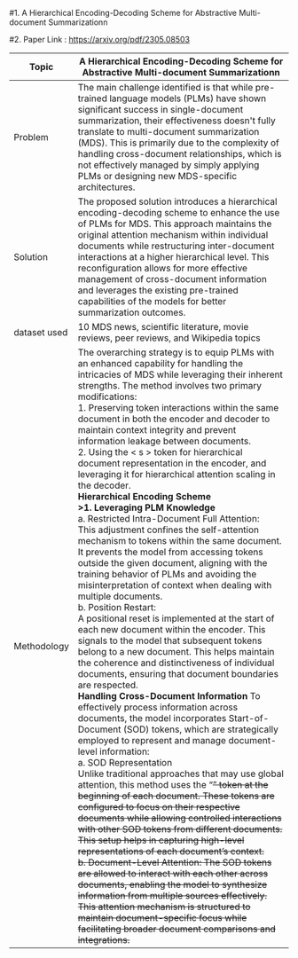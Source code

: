 #1. A Hierarchical Encoding-Decoding Scheme for Abstractive Multi-document Summarizationn

#2. Paper Link : https://arxiv.org/pdf/2305.08503

| Topic | A Hierarchical Encoding-Decoding Scheme for Abstractive Multi-document Summarizationn |
| ---------------| --------------------------- |
| Problem | The main challenge identified is that while pre-trained language models (PLMs) have shown significant success in single-document summarization, their effectiveness doesn't fully translate to multi-document summarization (MDS). This is primarily due to the complexity of handling cross-document relationships, which is not effectively managed by simply applying PLMs or designing new MDS-specific architectures. |
| Solution | The proposed solution introduces a hierarchical encoding-decoding scheme to enhance the use of PLMs for MDS. This approach maintains the original attention mechanism within individual documents while restructuring inter-document interactions at a higher hierarchical level. This reconfiguration allows for more effective management of cross-document information and leverages the existing pre-trained capabilities of the models for better summarization outcomes. | 
| dataset used | 10 MDS news,  scientific literature, movie reviews, peer reviews, and Wikipedia topics |
| Methodology |  The overarching strategy is to equip PLMs with an enhanced capability for handling the intricacies of MDS while leveraging their inherent strengths. The method involves two primary modifications: <br /> 1. Preserving token interactions within the same document in both the encoder and decoder to maintain context integrity and prevent information leakage between documents. <br /> 2. Using the < s > token for hierarchical document representation in the encoder, and leveraging it for hierarchical attention scaling in the decoder.<br /> <strong>  Hierarchical Encoding Scheme  </strong>  <br /> <strong>>1.  Leveraging PLM Knowledge </strong> <br /> a. Restricted Intra-Document Full Attention: <br /> This adjustment confines the self-attention mechanism to tokens within the same document. It prevents the model from accessing tokens outside the given document, aligning with the training behavior of PLMs and avoiding the misinterpretation of context when dealing with multiple documents. <br /> b. Position Restart: <br /> A positional reset is implemented at the start of each new document within the encoder. This signals to the model that subsequent tokens belong to a new document. This helps maintain the coherence and distinctiveness of individual documents, ensuring that document boundaries are respected. <br /> <strong> Handling Cross-Document Information </strong> To effectively process information across documents, the model incorporates Start-of-Document (SOD) tokens, which are strategically employed to represent and manage document-level information: <br /> a. SOD Representation <br /> Unlike traditional approaches that may use global attention, this method uses the “<s>” token at the beginning of each document. These tokens are configured to focus on their respective documents while allowing controlled interactions with other SOD tokens from different documents. This setup helps in capturing high-level representations of each document’s context. <br /> b. Document-Level Attention: The SOD tokens are allowed to interact with each other across documents, enabling the model to synthesize information from multiple sources effectively. This attention mechanism is structured to maintain document-specific focus while facilitating broader document comparisons and integrations. |

